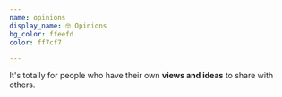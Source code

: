 ```yaml
---
name: opinions
display_name: 🤓 Opinions
bg_color: ffeefd
color: ff7cf7

---
```

It's totally for people who have their own **views and ideas** to share with others.